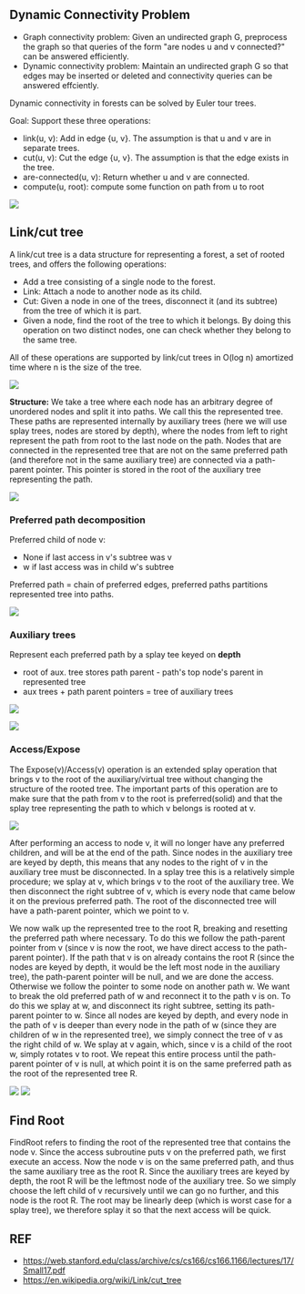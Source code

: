 ## Dynamic Connectivity Problem

* Graph connectivity problem: Given an undirected graph G, preprocess the graph so that queries of the form "are nodes u and v connected?" can be answered efficiently.
* Dynamic connectivity problem: Maintain an undirected graph G so that edges may be inserted or deleted and connectivity queries can be answered effciently.

Dynamic connectivity in forests can be solved by Euler tour trees.

Goal: Support these three operations:
* link(u, v): Add in edge {u, v}. The assumption is that u and v are in separate trees.
* cut(u, v): Cut the edge {u, v}. The assumption is that the edge exists in the tree.
* are-connected(u, v): Return whether u and v are connected.
* compute(u, root): compute some function on path from u to root

![](images/Link_cut_tree_1.png)

## Link/cut tree

A link/cut tree is a data structure for representing a forest, a set of rooted trees, and offers the following operations:

* Add a tree consisting of a single node to the forest.
* Link: Attach a node to another node as its child.
* Cut: Given a node in one of the trees, disconnect it (and its subtree) from the tree of which it is part.
* Given a node, find the root of the tree to which it belongs. By doing this operation on two distinct nodes, one can check whether they belong to the same tree.

All of these operations are supported by link/cut trees in O(log n) amortized time where n is the size of the tree.

![](images/Link_cut_tree_2.png)

**Structure:** We take a tree where each node has an arbitrary degree of unordered nodes and split it into paths. We call this the represented tree. These paths are represented internally by auxiliary trees (here we will use splay trees, nodes are stored by depth), where the nodes from left to right represent the path from root to the last node on the path. Nodes that are connected in the represented tree that are not on the same preferred path (and therefore not in the same auxiliary tree) are connected via a path-parent pointer. This pointer is stored in the root of the auxiliary tree representing the path.

![](images/Link_cut_tree_6.png)

### Preferred path decomposition

Preferred child of node v:
* None if last access in v's subtree was v
* w if last access was in child w's subtree

Preferred path = chain of preferred edges, preferred paths partitions represented tree into paths.

![](images/Link_cut_tree_4.png)

### Auxiliary trees

Represent each preferred path by a splay tee keyed on **depth**
* root of aux. tree stores path parent - path's top node's parent in represented tree
* aux trees + path parent pointers = tree of auxiliary trees

![](images/Link_cut_tree_5.png)

![](images/Link_cut_tree_3.png)

### Access/Expose

The Expose(v)/Access(v) operation is an extended splay operation that brings v to the root of the auxiliary/virtual tree without changing the structure of the rooted tree. The important parts of this operation are to make sure that the path from v to the root is preferred(solid) and that the splay tree representing the path to which v belongs is rooted at v.

![](images/Link_cut_tree_7.png)

After performing an access to node v, it will no longer have any preferred children, and will be at the end of the path. Since nodes in the auxiliary tree are keyed by depth, this means that any nodes to the right of v in the auxiliary tree must be disconnected. In a splay tree this is a relatively simple procedure; we splay at v, which brings v to the root of the auxiliary tree. We then disconnect the right subtree of v, which is every node that came below it on the previous preferred path. The root of the disconnected tree will have a path-parent pointer, which we point to v.

We now walk up the represented tree to the root R, breaking and resetting the preferred path where necessary. To do this we follow the path-parent pointer from v (since v is now the root, we have direct access to the path-parent pointer). If the path that v is on already contains the root R (since the nodes are keyed by depth, it would be the left most node in the auxiliary tree), the path-parent pointer will be null, and we are done the access. Otherwise we follow the pointer to some node on another path w. We want to break the old preferred path of w and reconnect it to the path v is on. To do this we splay at w, and disconnect its right subtree, setting its path-parent pointer to w. Since all nodes are keyed by depth, and every node in the path of v is deeper than every node in the path of w (since they are children of w in the represented tree), we simply connect the tree of v as the right child of w. We splay at v again, which, since v is a child of the root w, simply rotates v to root. We repeat this entire process until the path-parent pointer of v is null, at which point it is on the same preferred path as the root of the represented tree R.

![](images/Link_cut_tree_8.png)
![](images/Link_cut_tree_9.png)

## Find Root

FindRoot refers to finding the root of the represented tree that contains the node v. Since the access subroutine puts v on the preferred path, we first execute an access. Now the node v is on the same preferred path, and thus the same auxiliary tree as the root R. Since the auxiliary trees are keyed by depth, the root R will be the leftmost node of the auxiliary tree. So we simply choose the left child of v recursively until we can go no further, and this node is the root R. The root may be linearly deep (which is worst case for a splay tree), we therefore splay it so that the next access will be quick.

## REF
* https://web.stanford.edu/class/archive/cs/cs166/cs166.1166/lectures/17/Small17.pdf
* https://en.wikipedia.org/wiki/Link/cut_tree
